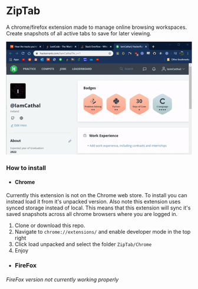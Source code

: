 # ZipTab

A chrome/firefox extension made to manage online browsing workspaces. Create snapshots of all active tabs to save for later viewing.

![](ZipTab.gif)

### How to install

* #### Chrome

Currently this extension is not on the Chrome web store. To install you can instead load it from it's unpacked version. Also note this extension uses synced storage instead of local. This means that this extension will sync it's saved snapshots across all chrome browsers where you are logged in.

1. Clone or download this repo.
2. Navigate to `chrome://extensions/` and enable developer mode in the top right
3. Click load unpacked and select the folder `ZipTab/Chrome`
4. Enjoy

* ### FireFox

###### FireFox version not currently working properly